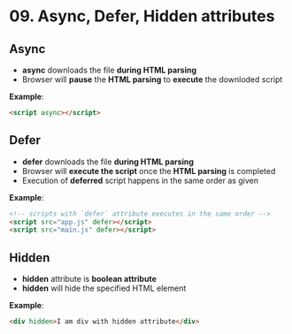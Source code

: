# 09. Async, Defer, Hidden attributes

## Async

- **async** downloads the file **during HTML parsing**
- Browser will **pause** the **HTML parsing** to **execute** the downloded script

**Example**:

```html
<script async></script>
```

## Defer

- **defer** downloads the file **during HTML parsing**
- Browser will **execute the script** once the **HTML parsing** is completed
- Execution of **deferred** script happens in the same order as given

**Example**:

```html
<!-- scripts with `defer` attribute executes in the same order -->
<script src="app.js" defer></script>
<script src="main.js" defer></script>
```

## Hidden

- **hidden** attribute is **boolean attribute**
- **hidden** will hide the specified HTML element

**Example**:

```html
<div hidden>I am div with hidden attribute</div>
```
